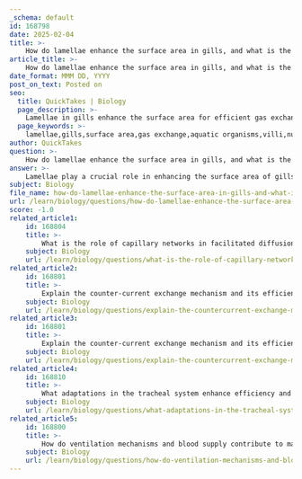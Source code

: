 ```yaml
---
_schema: default
id: 168798
date: 2025-02-04
title: >-
    How do lamellae enhance the surface area in gills, and what is the analogy to villi?
article_title: >-
    How do lamellae enhance the surface area in gills, and what is the analogy to villi?
date_format: MMM DD, YYYY
post_on_text: Posted on
seo:
  title: QuickTakes | Biology
  page_description: >-
    Lamellae in gills enhance the surface area for efficient gas exchange in aquatic organisms, similar to how villi increase surface area for nutrient absorption in intestines.
  page_keywords: >-
    lamellae,gills,surface area,gas exchange,aquatic organisms,villi,nutrient absorption,adaptation,diffusion
author: QuickTakes
question: >-
    How do lamellae enhance the surface area in gills, and what is the analogy to villi?
answer: >-
    Lamellae play a crucial role in enhancing the surface area of gills, which is essential for efficient gas exchange in aquatic organisms. These thin, plate-like structures are located on the gill filaments and significantly increase the surface area available for the absorption of oxygen from water and the removal of carbon dioxide. The increased surface area provided by lamellae allows for a greater amount of blood to come into contact with the water, facilitating the diffusion of gases. This close contact ensures that oxygen can diffuse into the blood while carbon dioxide diffuses out, optimizing respiratory efficiency.\n\nThe analogy to villi is particularly useful in understanding this concept. Villi are small, finger-like projections found in the intestines that increase the surface area for nutrient absorption. Just as villi enhance the efficiency of nutrient uptake by maximizing surface area and minimizing diffusion distances, lamellae serve a similar purpose in gills for gas exchange. Both structures are adaptations that improve the overall efficiency of their respective functions—villi for nutrient absorption and lamellae for oxygen absorption.\n\nIn summary, lamellae enhance the surface area in gills, much like villi do in the intestines, by providing more area for gas exchange, which is vital for the survival of aquatic organisms.
subject: Biology
file_name: how-do-lamellae-enhance-the-surface-area-in-gills-and-what-is-the-analogy-to-villi.md
url: /learn/biology/questions/how-do-lamellae-enhance-the-surface-area-in-gills-and-what-is-the-analogy-to-villi
score: -1.0
related_article1:
    id: 168804
    title: >-
        What is the role of capillary networks in facilitated diffusion and transport mechanisms?
    subject: Biology
    url: /learn/biology/questions/what-is-the-role-of-capillary-networks-in-facilitated-diffusion-and-transport-mechanisms
related_article2:
    id: 168801
    title: >-
        Explain the counter-current exchange mechanism and its efficiency compared to parallel flow.
    subject: Biology
    url: /learn/biology/questions/explain-the-countercurrent-exchange-mechanism-and-its-efficiency-compared-to-parallel-flow
related_article3:
    id: 168801
    title: >-
        Explain the counter-current exchange mechanism and its efficiency compared to parallel flow.
    subject: Biology
    url: /learn/biology/questions/explain-the-countercurrent-exchange-mechanism-and-its-efficiency-compared-to-parallel-flow
related_article4:
    id: 168810
    title: >-
        What adaptations in the tracheal system enhance efficiency and prevent water loss in insects?
    subject: Biology
    url: /learn/biology/questions/what-adaptations-in-the-tracheal-system-enhance-efficiency-and-prevent-water-loss-in-insects
related_article5:
    id: 168800
    title: >-
        How do ventilation mechanisms and blood supply contribute to maintaining a concentration gradient?
    subject: Biology
    url: /learn/biology/questions/how-do-ventilation-mechanisms-and-blood-supply-contribute-to-maintaining-a-concentration-gradient
---
```


&nbsp;